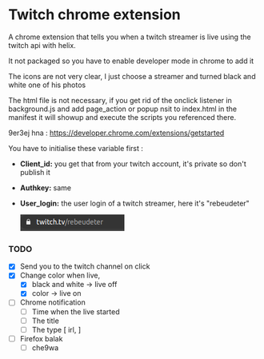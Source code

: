 # Twitch chrome extension

A chrome extension that tells you when a twitch streamer is live using the twitch api with helix.

It not packaged so you have to enable developer mode in chrome to add it

The icons are not very clear, I just choose a streamer and turned black and white one of his photos

The html file is not necessary, if you get rid of the onclick listener in background.js and add page_action or popup nsit to index.html in the manifest it will showup and execute the scripts you referenced there.

9er3ej hna : https://developer.chrome.com/extensions/getstarted

You have to initialise these variable first :

- **Client_id:** you get that from your twitch account, it's private so don't publish it
- **Authkey:** same
- **User_login:** the user login of a twitch streamer, here it's "rebeudeter"

  ![User login example](User_login_example.png)

### TODO

- [x] Send you to the twitch channel on click
- [x] Change color when live,
  - [x] black and white → live off
  - [x] color → live on
- [ ] Chrome notification
  - [ ] Time when the live started
  - [ ] The title
  - [ ] The type [ irl, ]
- [ ] Firefox balak
  - [ ] che9wa
